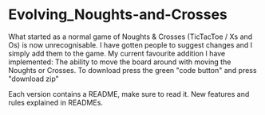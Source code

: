 # Evolving_Noughts-and-Crosses
What started as a normal game of Noughts &amp; Crosses (TicTacToe / Xs and Os) is now unrecognisable. 
I have gotten people to suggest changes and I simply add them to the game.
My current favourite addition I have implemented: The ability to move the board around with moving the Noughts or Crosses.
To download press the green "code button" and press "download zip"

Each version contains a README, make sure to read it.
New features and rules explained in READMEs.
